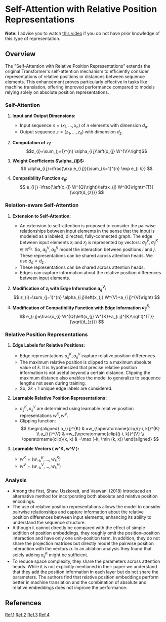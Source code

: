 # **Self-Attention with Relative Position Representations**

**Note:** I advise you to watch [this video](https://www.youtube.com/watch?v=DwaBQbqh5aE) if you do not have prior knowledge of this type of representation.

## Overview
The "Self-Attention with Relative Position Representations" extends the original Transformer's self-attention mechanism to efficiently consider representations of relative positions or distances between sequence elements. This enhancement proves particularly effective in tasks like machine translation, offering improved performance compared to models relying solely on absolute position representations.

### **Self-Attention**

1. **Input and Output Dimensions:**
   - Input sequence $x=\left(x_{1}, \ldots, x_{n}\right)$ of $n$ elements with dimension $d_a$.
   - Output sequence $z=\left(z_{1}, \ldots, z_{n}\right)$ with dimension $d_z$.

2. **Computation of $z_i$:**
$$z_{i}=\sum_{j=1}^{n} \alpha_{i j}\left(x_{j} W^{V}\right)$$

3. **Weight Coefficients $\alpha_{ij}\$:**
   $$
\alpha_{i j}=\frac{\exp e_{i j}}{\sum_{k=1}^{n} \exp e_{i k}}
$$

4. **Compatibility Function $e_{ij}$:**
$$
e_{i j}=\frac{\left(x_{i} W^{Q}\right)\left(x_{j} W^{K}\right)^{T}}{\sqrt{d_{z}}}
$$

### **Relation-aware Self-Attention**

1. **Extension to Self-Attention:**
   - An extension to self-attention is proposed to consider the pairwise relationships between input elements in the sense that the input is modeled as a labeled, directed, fully-connected graph. The edge between input elements $x_i$ and $x_j$ is represented by vectors: $a_{i j}^{V}, a_{i j}^{K} \in \mathbb{R}^{d_{a}}$. So, $a_{i j}^{V}, a_{i j}^{K}$ model the interaction between positions $i$ and $j$. These representations can be shared across attention heads. We use $d_a = d_z$ .
   - These representations can be shared across attention heads.
   - Edges can capture information about the relative position differences between input elements.

2. **Modification of $z_i$ with Edge Information $a_{ij}^V$:**
   $$
z_{i}=\sum_{j=1}^{n} \alpha_{i j}\left(x_{j} W^{V}+a_{i j}^{V}\right)
$$
3. **Modification of Compatibility Function with Edge Information $a_{ij}^K$:**
$$
e_{i j}=\frac{x_{i} W^{Q}\left(x_{j} W^{K}+a_{i j}^{K}\right)^{T}}{\sqrt{d_{z}}}
$$

### **Relative Position Representations**

1. **Edge Labels for Relative Positions:**
   - Edge representations $a_{ij}^K, a_{ij}^V$ capture relative position differences.
   - The maximum relative position is clipped to a maximum absolute value of $k$. It is hypothesized that precise relative position information is not useful beyond a certain distance. Clipping the maximum distance also enables the model to generalize to sequence lengths not seen during training.
   - So, $2k+1$ unique edge labels are considered.

2. **Learnable Relative Position Representations:**
   - $a_{ij}^K, a_{ij}^V$ are determined using learnable relative position representations $w^K, w^V$.
   - Clipping function:
$$
\begin{aligned}
a_{i j}^{K} & =w_{\operatorname{clip}(j-i, k)}^{K} \\
a_{i j}^{V} & =w_{\operatorname{clip}(j-i, k)}^{V} \\
\operatorname{clip}(x, k) & =\max (-k, \min (k, x))
\end{aligned}
$$

3. **Learnable Vectors \( w^K, w^V \):**
   - $w^K = (w_{-k}^K, \ldots, w_k^K)$
   - $w^V = (w_{-k}^V, \ldots, w_k^V)$

### **Analysis**

* Among the first, Shaw, Uszkoreit, and Vaswani (2018) introduced an alternative method for incorporating both absolute and relative position encodings.
* The use of relative position representations allows the model to consider pairwise relationships and capture information about the relative position differences between input elements, enhancing its ability to understand the sequence structure.
* Although it cannot directly be compared with the effect of simple addition of position embeddings, they roughly omit the position–position interaction and have only one unit–position term. In addition, they do not share the projection matrices but directly model the pairwise position interaction with the vectors $a$. In an ablation analysis they found that solely adding $a_{i j}^{K}$ might be sufficient.
*  To reduce space complexity, they share the parameters across attention heads. While it is not explicitly mentioned in their paper we understand that they add the position information in each layer but do not share the parameters. The authors find that relative position embeddings perform better in machine translation and the combination of absolute and relative embeddings does not improve the performance.

## References
[Ref.1](https://direct.mit.edu/coli/article/48/3/733/111478/Position-Information-in-Transformers-An-Overview)
[Ref.2](https://doi.org/10.18653/v1/N18-2074)
[Ref.3](https://sh-tsang.medium.com/review-self-attention-with-relative-position-representations-266ab2f78dd7)
[Ref.4](https://github.com/evelinehong/Transformer_Relative_Position_PyTorch)
